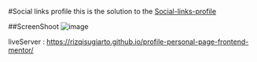 #Social links profile
this is the solution to the [Social-links-profile](https://www.frontendmentor.io/challenges/social-links-profile-UG32l9m6dQ)

##ScreenShoot
![image](https://github.com/RizqiSugiarto/profile-personal-page-frontend-mentor/assets/117559142/4a0c4ae4-3bef-472b-9cb1-b29a630934bf)

liveServer : https://rizqisugiarto.github.io/profile-personal-page-frontend-mentor/


